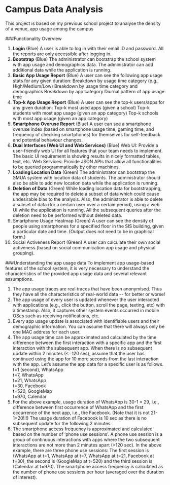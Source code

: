 # Campus Data Analysis
This project is based on my previous school project to analyse the density of a venue, app usage among the campus

###Functionality Overview
1. **Login** (Blue)
A user is able to log in with their email ID and password. All the reports are only accessible after logging in.
2. **Bootstrap** (Blue)
The administrator can bootstrap the school system with app usage and demographics data. The administrator can add additional data while the application is running.
3. **Basic App Usage Report** (Blue)
A user can see the following app usage stats for any given duration:
Breakdown by usage time category (e.g., High/Medium/Low) Breakdown by usage time category and demographics Breakdown by app category
Diurnal pattern of app usage time
4. **Top-k App Usage Report** (Blue)
A user can see the top-k users/apps for any given duration:
Top-k most used apps (given a school)
Top-k students with most app usage (given an app category) Top-k schools with most app usage (given an app category)
5. **Smartphone Overuse Report** (Blue)
A user can see a smartphone overuse index (based on smartphone usage time, gaming time, and frequency of checking smartphones) for themselves for self-feedback and potential behaviour changes.
6. **Dual Interfaces (Web UI and Web Services)** (Blue)
Web UI: Provide a user-friendly web UI for all features that your team needs to implement. The basic UI requirement is showing results in nicely formatted tables, text, etc.
Web Services: Provide JSON APIs that allow all functionalities to be queried programmatically by other machines.
7. **Loading Location Data** (Green)
The administrator can bootstrap the SMUA system with location data of students.
The administrator should also be able to add new location data while the application is running.
8. **Deletion of Data** (Green)
While loading location data for bootstrapping, the app may be required to delete a subset of data which could cause undesirable bias to the analysis.
Also, the administrator is able to delete a subset of data (for a certain user over a certain period), using a web UI while the application is running.
All the subsequent queries after the deletion need to be performed without deleted data.
9. Smartphone Usage Heatmap (Green)
A user can see the density of people using smartphones for a specified floor in the SIS building, given a particular date and time. (Output does not need to be in graphical form.)
10. Social Activeness Report (Green)
A user can calculate their own social activeness (based on social communication app usage and physical grouping).




###Understanding the app usage data
To implement app usage-based features of the school system, it is very necessary to understand the characteristics of the provided app usage data and several relevant assumptions.   
1. The app usage traces are real traces that have been anonymised. Thus they have all the characteristics of real-world data -- for better or worse!  
2. The app usage of every user is updated whenever the user interacted with applications (e.g., click the button, scroll the page, texting, etc) with a timestamp. Also, it captures other system events occurred in mobile OSes such as receiving notifications, etc.  
3. Every app usage update is associated with identifiable users and their demographic information. You can assume that there will always only be one MAC address for each user.  
4. The app usage time can be approximated and calculated by the time difference between the first interaction with a specific app and the first interaction with the subsequent app. When there is no subsequent update within 2 minutes (<=120 sec), assume that the user has continued using the app for 10 more seconds from the last interaction with the app. Let’s assume the app data for a specific user is as follows.     
t=1 (second), WhatsApp  
t=7, WhatsApp  
t=21, WhatsApp   
t=30, Facebook   
t=520, GoogleMap  
t=970, Calendar  
5. For the above example, usage duration of WhatsApp is 30-1 = 29, i.e., difference between first occurrence of WhatsApp and the first occurrence of the next app, i.e., the Facebook. (Note that it is not 21-1=20!!!) The usage duration of Facebook is 10 sec as there is no subsequent update for the following 2 minutes.   
6. The smartphone access frequency is approximated and calculated based on the number of ‘phone use sessions’. A phone use session is a group of continuous interactions with apps where the two subsequent interactions are not more than 2 minutes apart (>120 sec). In the above example, there are three phone use sessions: The first session is (WhatsApp at t=1, WhatsApp at t=7, WhatsApp at t=21, Facebook at t=30), the second is (GoogleMap at t=520) and the third session is (Calendar at t=970). The smartphone access frequency is calculated as the number of phone use sessions per hour (averaged over the duration of interest).
